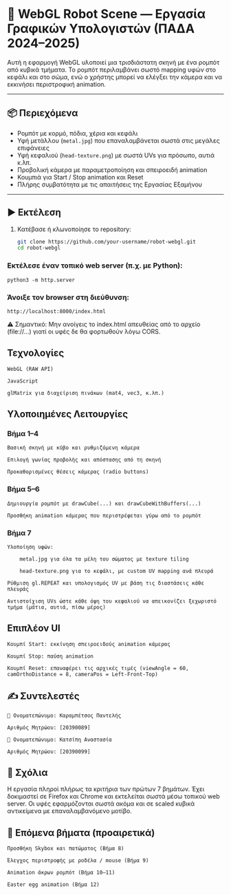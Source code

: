 # 🤖 WebGL Robot Scene — Εργασία Γραφικών Υπολογιστών (ΠΑΔΑ 2024–2025)

Αυτή η εφαρμογή WebGL υλοποιεί μια τρισδιάστατη σκηνή με ένα ρομπότ από κυβικά τμήματα. Το ρομπότ περιλαμβάνει σωστό mapping υφών στο κεφάλι και στο σώμα, ενώ ο χρήστης μπορεί να ελέγξει την κάμερα και να εκκινήσει περιστροφική animation.

---

## 📦 Περιεχόμενα

- Ρομπότ με κορμό, πόδια, χέρια και κεφάλι
- Υφή μετάλλου (`metal.jpg`) που επαναλαμβάνεται σωστά στις μεγάλες επιφάνειες
- Υφή κεφαλιού (`head-texture.png`) με σωστά UVs για πρόσωπο, αυτιά κ.λπ.
- Προβολική κάμερα με παραμετροποίηση και σπειροειδή animation
- Κουμπιά για Start / Stop animation και Reset
- Πλήρης συμβατότητα με τις απαιτήσεις της Εργασίας Εξαμήνου

---

## ▶️ Εκτέλεση

1. Κατέβασε ή κλωνοποίησε το repository:
   ```bash
   git clone https://github.com/your-username/robot-webgl.git
   cd robot-webgl

### Εκτέλεσε έναν τοπικό web server (π.χ. με Python):

```python3 -m http.server```

### Άνοιξε τον browser στη διεύθυνση:

    http://localhost:8000/index.html

⚠️ Σημαντικό: Μην ανοίγεις το index.html απευθείας από το αρχείο (file://...) γιατί οι υφές δε θα φορτωθούν λόγω CORS.

## Τεχνολογίες

    WebGL (RAW API)

    JavaScript

    glMatrix για διαχείριση πινάκων (mat4, vec3, κ.λπ.)

## Υλοποιημένες Λειτουργίες
### Βήμα 1–4

    Βασική σκηνή με κύβο και ρυθμιζόμενη κάμερα

    Επιλογή γωνίας προβολής και απόστασης από τη σκηνή

    Προκαθορισμένες θέσεις κάμερας (radio buttons)

### Βήμα 5–6

    Δημιουργία ρομπότ με drawCube(...) και drawCubeWithBuffers(...)

    Προσθήκη animation κάμερας που περιστρέφεται γύρω από το ρομπότ

### Βήμα 7

    Υλοποίηση υφών:

        metal.jpg για όλα τα μέλη του σώματος με texture tiling

        head-texture.png για το κεφάλι, με custom UV mapping ανά πλευρά

    Ρύθμιση gl.REPEAT και υπολογισμός UV με βάση τις διαστάσεις κάθε πλευράς

    Αντιστοίχιση UVs ώστε κάθε όψη του κεφαλιού να απεικονίζει ξεχωριστό τμήμα (μάτια, αυτιά, πίσω μέρος)

## Επιπλέον UI

    Κουμπί Start: εκκίνηση σπειροειδούς animation κάμερας

    Κουμπί Stop: παύση animation

    Κουμπί Reset: επαναφέρει τις αρχικές τιμές (viewAngle = 60, camOrthoDistance = 8, cameraPos = Left-Front-Top)


## ✍️ Συντελεστές

    👤 Ονοματεπώνυμο: Καραμπέτσος Παντελής

    Αριθμός Μητρώου: [20390089]

    👤 Ονοματεπώνυμο: Κατσίπη Αναστασία

    Αριθμός Μητρώου: [20390099]

## 💬 Σχόλια

Η εργασία πληροί πλήρως τα κριτήρια των πρώτων 7 βημάτων. Έχει δοκιμαστεί σε Firefox και Chrome και εκτελείται σωστά μέσω τοπικού web server. Οι υφές εφαρμόζονται σωστά ακόμα και σε scaled κυβικά αντικείμενα με επαναλαμβανόμενο μοτίβο.

## 🧪 Επόμενα βήματα (προαιρετικά)

    Προσθήκη Skybox και πατώματος (Βήμα 8)

    Έλεγχος περιστροφής με ροδέλα / mouse (Βήμα 9)

    Animation άκρων ρομπότ (Βήμα 10–11)

    Easter egg animation (Βήμα 12)

